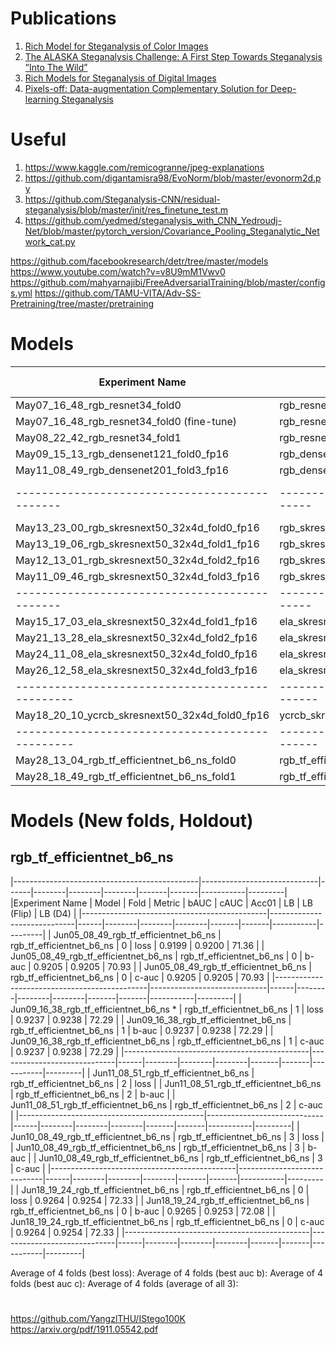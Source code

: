 # Publications

1. [Rich Model for Steganalysis of Color Images](http://www.ws.binghamton.edu/fridrich/Research/color-04.pdf)
2. [The ALASKA Steganalysis Challenge: A First Step Towards Steganalysis ”Into The Wild”](https://hal.archives-ouvertes.fr/hal-02147763/document)
3. [Rich Models for Steganalysis of Digital Images](http://citeseerx.ist.psu.edu/viewdoc/download?doi=10.1.1.441.6997&rep=rep1&type=pdf)
4. [Pixels-off: Data-augmentation Complementary Solution for Deep-learning Steganalysis](https://hal-lirmm.ccsd.cnrs.fr/lirmm-02559838/file/IHMMSec-2016_Yedroudj_Chaumont_Comby_Amara_Bas_Pixels-off.pdf)

# Useful

1. https://www.kaggle.com/remicogranne/jpeg-explanations
2. https://github.com/digantamisra98/EvoNorm/blob/master/evonorm2d.py
3. https://github.com/Steganalysis-CNN/residual-steganalysis/blob/master/init/res_finetune_test.m
4. https://github.com/yedmed/steganalysis_with_CNN_Yedroudj-Net/blob/master/pytorch_version/Covariance_Pooling_Steganalytic_Network_cat.py

https://github.com/facebookresearch/detr/tree/master/models
https://www.youtube.com/watch?v=v8U9mM1Vwv0
https://github.com/mahyarnajibi/FreeAdversarialTraining/blob/master/configs.yml
https://github.com/TAMU-VITA/Adv-SS-Pretraining/tree/master/pretraining

# Models

|Experiment Name                               | Model                  | Fold | bAUC | cAUC | Acc01 | LB    | LB (Flip) | LB (D4) |
|----------------------------------------------|------------------------|------|------|------|-------|-------|-----------|---------|
| May07_16_48_rgb_resnet34_fold0               | rgb_resnet34           | 0    | 8449 |      | 56.97 | 
| May07_16_48_rgb_resnet34_fold0 (fine-tune)   | rgb_resnet34           | 0    | 8451 |      | 56.90 |
| May08_22_42_rgb_resnet34_fold1               | rgb_resnet34           | 1    | 8439 |      | 56.62 |
| May09_15_13_rgb_densenet121_fold0_fp16       | rgb_densenet121        | 0    | 8658 | 8660 | 60.90 |
| May11_08_49_rgb_densenet201_fold3_fp16       | rgb_densenet201        | 3    | 8402 | 8405 | 56.38 |
|----------------------------------------------|------------------------|------|------|------|-------|-----|-----------|---------|
| May13_23_00_rgb_skresnext50_32x4d_fold0_fp16 | rgb_skresnext50_32x4d  | 0    | 9032 | 9032 | 67.22 |
| May13_19_06_rgb_skresnext50_32x4d_fold1_fp16 | rgb_skresnext50_32x4d  | 1    | 9055 | 9055 | 67.60 |
| May12_13_01_rgb_skresnext50_32x4d_fold2_fp16 | rgb_skresnext50_32x4d  | 2    | 9049 | 9048 | 67.56 |
| May11_09_46_rgb_skresnext50_32x4d_fold3_fp16 | rgb_skresnext50_32x4d  | 3    | 8700 | 8699 | 61.45 |
|----------------------------------------------|------------------------|------|------|------|-------|-------|-------|-------|
| May15_17_03_ela_skresnext50_32x4d_fold1_fp16 | ela_skresnext50_32x4d     | 1    | 9144 | 9144 | 69.55 | 0.915 | 0.919 | 0.919 |
| May21_13_28_ela_skresnext50_32x4d_fold2_fp16 | ela_skresnext50_32x4d     | 2    | 9164 | 9163 | 70.17 | 0.921 | 0.921
| May24_11_08_ela_skresnext50_32x4d_fold0_fp16 | ela_skresnext50_32x4d     | 0    |
| May26_12_58_ela_skresnext50_32x4d_fold3_fp16 | ela_skresnext50_32x4d     | 3    |      |      |       | 0.922
|------------------------------------------------|-------------------------|------|------|------|-------|-------|-------|-------|
| May18_20_10_ycrcb_skresnext50_32x4d_fold0_fp16 | ycrcb_skresnext50_32x4d | 0    | 8266 | 8271 | 55.34 | 
|------------------------------------------------|-------------------------|------|------|------|-------|-------|-------|-------|
| May28_13_04_rgb_tf_efficientnet_b6_ns_fold0    | rgb_tf_efficientnet_b6  | 0    |      |      |       | 0.917 |
| May28_18_49_rgb_tf_efficientnet_b6_ns_fold1    | rgb_tf_efficientnet_b6  | 1    |      |      |       | 0.923

# Models (New folds, Holdout)

## rgb_tf_efficientnet_b6_ns

|----------------------------------------------|-----------------------------|------|--------|--------|--------|-------|-------|-----------|---------|
|Experiment Name                               | Model                       | Fold | Metric | bAUC   | cAUC   | Acc01 | LB    | LB (Flip) | LB (D4) |
|----------------------------------------------|-----------------------------|------|--------|--------|--------|-------|-------|-----------|---------|
| Jun05_08_49_rgb_tf_efficientnet_b6_ns        | rgb_tf_efficientnet_b6_ns   | 0    | loss   | 0.9199 | 0.9200 | 71.36 |
| Jun05_08_49_rgb_tf_efficientnet_b6_ns        | rgb_tf_efficientnet_b6_ns   | 0    | b-auc  | 0.9205 | 0.9205 | 70.93 |
| Jun05_08_49_rgb_tf_efficientnet_b6_ns        | rgb_tf_efficientnet_b6_ns   | 0    | c-auc  | 0.9205 | 0.9205 | 70.93 |
|----------------------------------------------|-----------------------------|------|--------|--------|--------|-------|-------|-----------|---------|
| Jun09_16_38_rgb_tf_efficientnet_b6_ns *      | rgb_tf_efficientnet_b6_ns   | 1    | loss   | 0.9237 | 0.9238 | 72.29 |
| Jun09_16_38_rgb_tf_efficientnet_b6_ns        | rgb_tf_efficientnet_b6_ns   | 1    | b-auc  | 0.9237 | 0.9238 | 72.29 |
| Jun09_16_38_rgb_tf_efficientnet_b6_ns        | rgb_tf_efficientnet_b6_ns   | 1    | c-auc  | 0.9237 | 0.9238 | 72.29 |
|----------------------------------------------|-----------------------------|------|--------|--------|--------|-------|-------|-----------|---------|
| Jun11_08_51_rgb_tf_efficientnet_b6_ns        | rgb_tf_efficientnet_b6_ns   | 2    | loss   | 
| Jun11_08_51_rgb_tf_efficientnet_b6_ns        | rgb_tf_efficientnet_b6_ns   | 2    | b-auc  | 
| Jun11_08_51_rgb_tf_efficientnet_b6_ns        | rgb_tf_efficientnet_b6_ns   | 2    | c-auc  | 
|----------------------------------------------|-----------------------------|------|--------|--------|--------|-------|-------|-----------|---------|
| Jun10_08_49_rgb_tf_efficientnet_b6_ns        | rgb_tf_efficientnet_b6_ns   | 3    | loss   | 
| Jun10_08_49_rgb_tf_efficientnet_b6_ns        | rgb_tf_efficientnet_b6_ns   | 3    | b-auc  | 
| Jun10_08_49_rgb_tf_efficientnet_b6_ns        | rgb_tf_efficientnet_b6_ns   | 3    | c-auc  | 
|----------------------------------------------|-----------------------------|------|--------|--------|--------|-------|-------|-----------|---------|
| Jun18_19_24_rgb_tf_efficientnet_b6_ns        | rgb_tf_efficientnet_b6_ns   | 0    | loss   | 0.9264 | 0.9254 | 72.33 |
| Jun18_19_24_rgb_tf_efficientnet_b6_ns        | rgb_tf_efficientnet_b6_ns   | 0    | b-auc  | 0.9265 | 0.9253 | 72.08 |
| Jun18_19_24_rgb_tf_efficientnet_b6_ns        | rgb_tf_efficientnet_b6_ns   | 0    | c-auc  | 0.9264 | 0.9254 | 72.33 |
|----------------------------------------------|-----------------------------|------|--------|--------|--------|-------|-------|-----------|---------|


Average of 4 folds (best loss): 
Average of 4 folds (best auc b): 
Average of 4 folds (best auc c): 
Average of 4 folds (average of all 3): 

#

https://github.com/YangzlTHU/IStego100K
https://arxiv.org/pdf/1911.05542.pdf